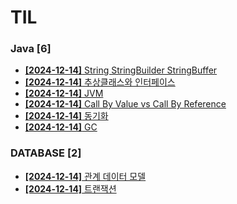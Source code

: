 # TIL
 
### Java [6]
- [**[2024-12-14]**  String StringBuilder StringBuffer](https://github.com/A-lass/TIL/blob/main/Java/String_StringBuilder_StringBuffer.md)
- [**[2024-12-14]**  추상클래스와 인터페이스](https://github.com/A-lass/TIL/blob/main/Java/추상클래스와_인터페이스.md)
- [**[2024-12-14]**  JVM](https://github.com/A-lass/TIL/blob/main/Java/JVM.md)
- [**[2024-12-14]**  Call By Value vs Call By Reference](https://github.com/A-lass/TIL/blob/main/Java/Call_By_Value_vs_Call_By_Reference.md)
- [**[2024-12-14]**  동기화](https://github.com/A-lass/TIL/blob/main/Java/동기화.md)
- [**[2024-12-14]**  GC](https://github.com/A-lass/TIL/blob/main/Java/GC.md)
### DATABASE [2]
- [**[2024-12-14]**  관계 데이터 모델](https://github.com/A-lass/TIL/blob/main/DATABASE/관계_데이터_모델.md)
- [**[2024-12-14]**  트랜잭션](https://github.com/A-lass/TIL/blob/main/DATABASE/트랜잭션.md)
